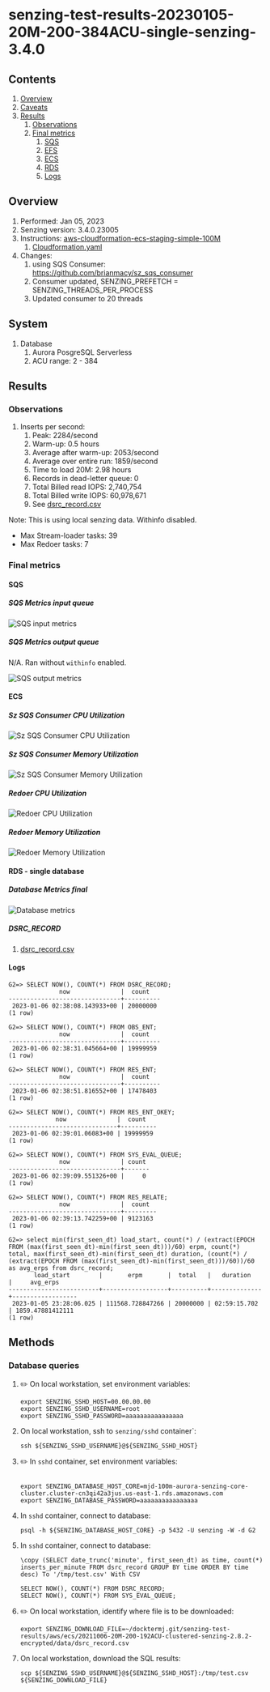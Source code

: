 # senzing-test-results-20230105-20M-200-384ACU-single-senzing-3.4.0

## Contents

1. [Overview](#overview)
1. [Caveats](#caveats)
1. [Results](#results)
    1. [Observations](#observations)
    1. [Final metrics](#final-metrics)
        1. [SQS](#sqs)
        1. [EFS](#efs)
        1. [ECS](#ecs)
        1. [RDS](#rds)
        1. [Logs](#logs)

## Overview

1. Performed: Jan 05, 2023
2. Senzing version: 3.4.0.23005
3. Instructions:
   [aws-cloudformation-ecs-staging-simple-100M](https://github.com/Senzing/aws-cloudformation-ecs/tree/main/cloudformation/aws-cloudformation-ecs-staging-simple-100M)
    1. [Cloudformation.yaml]()
4. Changes:
    1. using SQS Consumer: https://github.com/brianmacy/sz_sqs_consumer
    1. Consumer updated, SENZING_PREFETCH = SENZING_THREADS_PER_PROCESS
    1. Updated consumer to 20 threads

## System

1. Database
    1. Aurora PosgreSQL Serverless
    1. ACU range: 2 - 384

## Results

### Observations

1. Inserts per second:
    1. Peak: 2284/second
    1. Warm-up: 0.5 hours
    1. Average after warm-up: 2053/second
    1. Average over entire run: 1859/second
    1. Time to load 20M: 2.98 hours
    1. Records in dead-letter queue: 0
    1. Total Billed read IOPS:    2,740,754
    1. Total Billed write IOPS:  60,978,671
    1. See [dsrc_record.csv](data/dsrc_record.csv)

Note:  This is using local senzing data.  Withinfo disabled.

- Max Stream-loader tasks: 39
- Max Redoer tasks: 7

### Final metrics

#### SQS

##### SQS Metrics input queue

![SQS input metrics](images/sqs-input-metrics.png "SQS input metrics")

##### SQS Metrics output queue

N/A.  Ran without `withinfo` enabled.

![SQS output metrics](images/sqs-output-metrics.png "SQS output metrics")

#### ECS

##### Sz SQS Consumer CPU Utilization

![Sz SQS Consumer CPU Utilization](images/stream-loader-CPU-Utilization.png "Sz SQS Consumer CPU Utilization")

##### Sz SQS Consumer Memory Utilization

![Sz SQS Consumer Memory Utilization](images/stream-loader-Memory-Utilization.png "Sz SQS Consumer Memory Utilization")

##### Redoer CPU Utilization

![Redoer CPU Utilization](images/redoer-CPU-Utilization.png "Redoer CPU Utilization")

##### Redoer Memory Utilization

![Redoer Memory Utilization](images/redoer-Memory-Utilization.png "Redoer Memory Utilization")

#### RDS - single database

##### Database Metrics final

![Database metrics](images/database-metrics.png "Database metrics")

##### DSRC_RECORD

1. [dsrc_record.csv](data/dsrc_record.csv)

#### Logs

```
G2=> SELECT NOW(), COUNT(*) FROM DSRC_RECORD;
              now              |  count
-------------------------------+----------
 2023-01-06 02:38:08.143933+00 | 20000000
(1 row)

G2=> SELECT NOW(), COUNT(*) FROM OBS_ENT;
              now              |  count
-------------------------------+----------
 2023-01-06 02:38:31.045664+00 | 19999959
(1 row)

G2=> SELECT NOW(), COUNT(*) FROM RES_ENT;
              now              |  count
-------------------------------+----------
 2023-01-06 02:38:51.816552+00 | 17478403
(1 row)

G2=> SELECT NOW(), COUNT(*) FROM RES_ENT_OKEY;
             now              |  count
------------------------------+----------
 2023-01-06 02:39:01.06083+00 | 19999959
(1 row)

G2=> SELECT NOW(), COUNT(*) FROM SYS_EVAL_QUEUE;
              now              | count
-------------------------------+-------
 2023-01-06 02:39:09.551326+00 |     0
(1 row)

G2=> SELECT NOW(), COUNT(*) FROM RES_RELATE;
              now              |  count
-------------------------------+---------
 2023-01-06 02:39:13.742259+00 | 9123163
(1 row)

G2=> select min(first_seen_dt) load_start, count(*) / (extract(EPOCH FROM (max(first_seen_dt)-min(first_seen_dt)))/60) erpm, count(*) total, max(first_seen_dt)-min(first_seen_dt) duration, (count(*) / (extract(EPOCH FROM (max(first_seen_dt)-min(first_seen_dt)))/60))/60 as avg_erps from dsrc_record;
       load_start        |       erpm       |  total   |   duration   |     avg_erps
-------------------------+------------------+----------+--------------+------------------
 2023-01-05 23:28:06.025 | 111568.728847266 | 20000000 | 02:59:15.702 | 1859.47881412111
(1 row)
```

## Methods

### Database queries

1. :pencil2: On local workstation, set environment variables:

    ```console
    export SENZING_SSHD_HOST=00.00.00.00
    export SENZING_SSHD_USERNAME=root
    export SENZING_SSHD_PASSWORD=aaaaaaaaaaaaaaaa
    ```

1. On local workstation, ssh to `senzing/sshd` container`:

    ```console
    ssh ${SENZING_SSHD_USERNAME}@${SENZING_SSHD_HOST}
    ```

1. :pencil2: In `sshd` container, set environment variables:

    ```console

    export SENZING_DATABASE_HOST_CORE=mjd-100m-aurora-senzing-core-cluster.cluster-cn3qi42a3jus.us-east-1.rds.amazonaws.com
    export SENZING_DATABASE_PASSWORD=aaaaaaaaaaaaaaaa
    ```

1. In `sshd` container, connect to database:

    ```console
    psql -h ${SENZING_DATABASE_HOST_CORE} -p 5432 -U senzing -W -d G2
    ```

1. In `sshd` container, connect to database:

    ```console
    \copy (SELECT date_trunc('minute', first_seen_dt) as time, count(*) inserts_per_minute FROM dsrc_record GROUP BY time ORDER BY time desc) To '/tmp/test.csv' With CSV

    SELECT NOW(), COUNT(*) FROM DSRC_RECORD;
    SELECT NOW(), COUNT(*) FROM SYS_EVAL_QUEUE;
    ```

1. :pencil2: On local workstation, identify where file is to be downloaded:

    ```console
    export SENZING_DOWNLOAD_FILE=~/docktermj.git/senzing-test-results/aws/ecs/20211006-20M-200-192ACU-clustered-senzing-2.8.2-encrypted/data/dsrc_record.csv
    ```

1. On local workstation, download the SQL results:

    ```console
    scp ${SENZING_SSHD_USERNAME}@${SENZING_SSHD_HOST}:/tmp/test.csv ${SENZING_DOWNLOAD_FILE}
    ```
